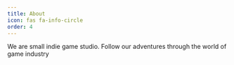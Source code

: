 ```yaml
---
title: About
icon: fas fa-info-circle
order: 4
---
```


We are small indie game studio. Follow our adventures through the world of game industry

